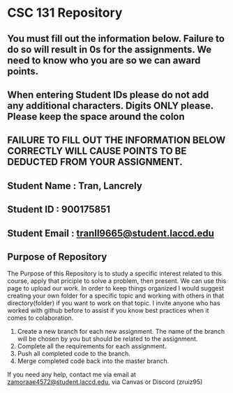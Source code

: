 # CSC 131 Repository

## You must fill out the information below. Failure to do so will result in 0s for the assignments. We need to know who you are so we can award points. 

## When entering Student IDs please do not add any additional characters. Digits ONLY please. Please keep the space around the colon

## FAILURE TO FILL OUT THE INFORMATION BELOW CORRECTLY WILL CAUSE POINTS TO BE DEDUCTED FROM YOUR ASSIGNMENT.

## Student Name  : Tran, Lancrely

## Student ID    : 900175851

## Student Email : tranll9665@student.laccd.edu

## Purpose of Repository

The Purpose of this Repository is to study a specific interest related to this course, apply that priciple to solve a problem, then present. We can use this page to upload our work. In order to keep things organized I would suggest creating your own folder for a specific topic and working with others in that directory(folder) if you want to work on that topic. I invite anyone who has worked with github before to assist if you know best practices when it comes to colaboration.

1. Create a new branch for each new assignment. The name of the branch will be chosen by you but should be related to the assignment.
2. Complete all the requirements for each assignment.
3. Push all completed code to the branch.
4. Merge completed code back into the master branch.

If you need any help, contact me via email at zamoraae4572@student.laccd.edu, via Canvas or Discord (zruiz95) 
